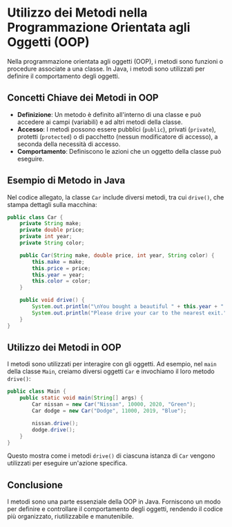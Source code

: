 
# Utilizzo dei Metodi nella Programmazione Orientata agli Oggetti (OOP)

Nella programmazione orientata agli oggetti (OOP), i metodi sono funzioni o procedure associate a una classe. In Java, i metodi sono utilizzati per definire il comportamento degli oggetti.

## Concetti Chiave dei Metodi in OOP
- **Definizione**: Un metodo è definito all'interno di una classe e può accedere ai campi (variabili) e ad altri metodi della classe.
- **Accesso**: I metodi possono essere pubblici (`public`), privati (`private`), protetti (`protected`) o di pacchetto (nessun modificatore di accesso), a seconda della necessità di accesso.
- **Comportamento**: Definiscono le azioni che un oggetto della classe può eseguire.

## Esempio di Metodo in Java
Nel codice allegato, la classe `Car` include diversi metodi, tra cui `drive()`, che stampa dettagli sulla macchina:

```java
public class Car {
    private String make;
    private double price;
    private int year;
    private String color;

    public Car(String make, double price, int year, String color) {
        this.make = make;
        this.price = price;
        this.year = year;
        this.color = color;
    }

    public void drive() {
        System.out.println("\nYou bought a beautiful " + this.year + " " + this.color + " " + this.make + " for " + this.price + ".");
        System.out.println("Please drive your car to the nearest exit.");
    }
}
```

## Utilizzo dei Metodi in OOP
I metodi sono utilizzati per interagire con gli oggetti. Ad esempio, nel `main` della classe `Main`, creiamo diversi oggetti `Car` e invochiamo il loro metodo `drive()`:

```java
public class Main {
    public static void main(String[] args) {
        Car nissan = new Car("Nissan", 10000, 2020, "Green");
        Car dodge = new Car("Dodge", 11000, 2019, "Blue");

        nissan.drive();
        dodge.drive();
    }
}
```

Questo mostra come i metodi `drive()` di ciascuna istanza di `Car` vengono utilizzati per eseguire un'azione specifica.

## Conclusione
I metodi sono una parte essenziale della OOP in Java. Forniscono un modo per definire e controllare il comportamento degli oggetti, rendendo il codice più organizzato, riutilizzabile e manutenibile.
